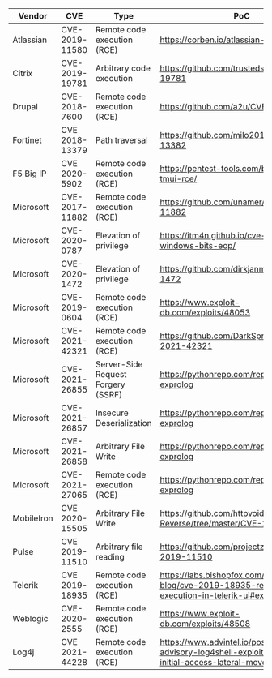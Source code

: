 
|Vendor|CVE|Type|PoC|
| ------ | ------ | ------ | ------ |
|Atlassian |CVE-2019-11580 |Remote code execution (RCE) |https://corben.io/atlassian-crowd-rce/|
|Citrix |CVE-2019-19781 |Arbitrary code execution |https://github.com/trustedsec/cve-2019-19781|
|Drupal |CVE-2018-7600 |Remote code execution (RCE) |https://github.com/a2u/CVE-2018-7600|
|Fortinet |CVE 2018-13379 |Path traversal |https://github.com/milo2012/CVE-2018-13382|
|F5 Big IP |CVE 2020-5902 |Remote code execution (RCE)|https://pentest-tools.com/blog/big-ip-tmui-rce/|
|Microsoft |CVE-2017-11882 |Remote code execution (RCE)|https://github.com/unamer/CVE-2017-11882|
|Microsoft |CVE-2020-0787 |Elevation of privilege |https://itm4n.github.io/cve-2020-0787-windows-bits-eop/|
|Microsoft |CVE-2020-1472 |Elevation of privilege |https://github.com/dirkjanm/CVE-2020-1472|
|Microsoft |CVE-2019-0604 |Remote code execution (RCE) |https://www.exploit-db.com/exploits/48053|
|Microsoft |CVE-2021-42321 |Remote code execution (RCE)|https://github.com/DarkSprings/CVE-2021-42321|
|Microsoft |CVE-2021-26855 |Server-Side Request Forgery (SSRF) |https://pythonrepo.com/repo/herwonowr-exprolog|
|Microsoft |CVE-2021-26857 |Insecure Deserialization |https://pythonrepo.com/repo/herwonowr-exprolog|
|Microsoft |CVE-2021-26858 |Arbitrary File Write |https://pythonrepo.com/repo/herwonowr-exprolog|
|Microsoft |CVE-2021-27065 |Remote code execution (RCE) |https://pythonrepo.com/repo/herwonowr-exprolog|
|MobileIron |CVE 2020-15505 |Arbitrary File Write |https://github.com/httpvoid/CVE-Reverse/tree/master/CVE-2020-15505|
|Pulse |CVE 2019-11510 |Arbitrary file reading |https://github.com/projectzeroindia/CVE-2019-11510|
|Telerik |CVE 2019-18935 |Remote code execution (RCE) |https://labs.bishopfox.com/tech-blog/cve-2019-18935-remote-code-execution-in-telerik-ui#exploit-details|
|Weblogic |CVE-2020-2555 |Remote code execution (RCE)|https://www.exploit-db.com/exploits/48508|
|Log4j |CVE 2021-44228 |Remote code execution (RCE) |https://www.advintel.io/post/ransomware-advisory-log4shell-exploitation-for-initial-access-lateral-movement|
